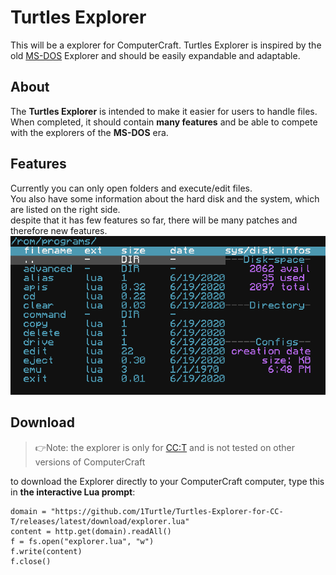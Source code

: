 # Turtles Explorer
This will be a explorer for ComputerCraft. Turtles Explorer is inspired by the old  [MS-DOS](https://en.wikipedia.org/wiki/MS-DOS) Explorer and should be easily expandable and adaptable.

About
-----
The **Turtles Explorer** is intended to make it easier for users to handle files.   
When completed, it should contain **many features** and be able to compete with the explorers of the **MS-DOS** era.

Features
--------
Currently you can only open folders and execute/edit files.  
You also have some information about the hard disk and the system, which are listed on the right side.  
despite that it has few features so far, there will be many patches and therefore new features.
![Alt Text](/example.png "Screenshot of Turtles Explorer")

Download
--------
> 👉Note: the explorer is only for [CC:T](https://github.com/SquidDev-CC/CC-Tweaked) and is not tested on other versions of ComputerCraft

to download the Explorer directly to your ComputerCraft computer, type this in **the interactive Lua prompt**:

```
domain = "https://github.com/1Turtle/Turtles-Explorer-for-CC-T/releases/latest/download/explorer.lua"
content = http.get(domain).readAll()
f = fs.open("explorer.lua", "w")
f.write(content)
f.close()
```
